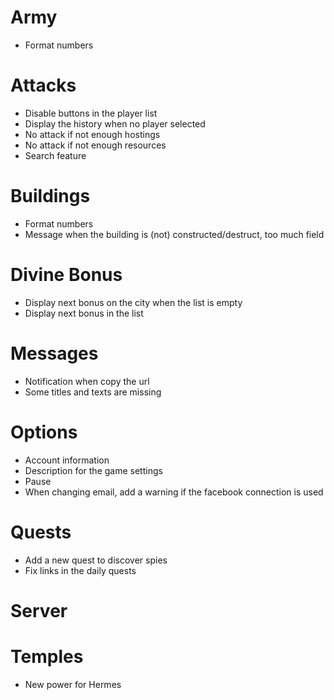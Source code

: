 # Army
* Format numbers

# Attacks
* Disable buttons in the player list
* Display the history when no player selected
* No attack if not enough hostings
* No attack if not enough resources
* Search feature

# Buildings
* Format numbers
* Message when the building is (not) constructed/destruct, too much field

# Divine Bonus
* Display next bonus on the city when the list is empty
* Display next bonus in the list

# Messages
* Notification when copy the url
* Some titles and texts are missing

# Options
* Account information
* Description for the game settings
* Pause
* When changing email, add a warning if the facebook connection is used

# Quests
* Add a new quest to discover spies
* Fix links in the daily quests

# Server

# Temples
* New power for Hermes
